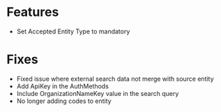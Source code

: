 # Features
- Set Accepted Entity Type to mandatory

# Fixes
- Fixed issue where external search data not merge with source entity
- Add ApiKey in the AuthMethods
- Include OrganizationNameKey value in the search query
- No longer adding codes to entity
